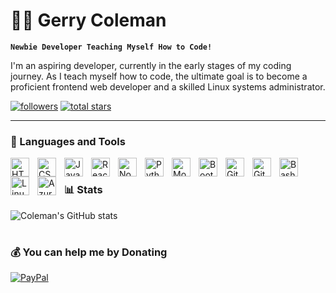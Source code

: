 # 🏄‍♂️ Gerry Coleman

**`Newbie Developer Teaching Myself How to Code!`**

I'm an aspiring developer, currently in the early stages of my coding journey. As I teach myself how to code, the ultimate goal is to become a proficient frontend web developer and a skilled Linux systems administrator.

<p align="left"> 
      <a href="https://github.com/gerrycoleman?tab=followers">
         <img alt="followers" title="Follow me on Github" src="https://custom-icon-badges.demolab.com/github/followers/gerrycoleman?color=236ad3&labelColor=1155ba&style=for-the-badge&logo=person-add&label=Follow&logoColor=white"/></a>
      <a href="https://github.com/gerrycoleman??tab=repositories&sort=stargazers">
         <img alt="total stars" title="Total stars on GitHub" src="https://custom-icon-badges.demolab.com/github/stars/gerrycoleman??color=55960c&style=for-the-badge&labelColor=488207&logo=star"/></a>
   </p>
   
---

### 🧰 Languages and Tools

<img align="left" alt="HTML" width="30px" style="padding-right:10px;" src="https://cdn.jsdelivr.net/gh/devicons/devicon/icons/html5/html5-plain.svg" />
<img align="left" alt="CSS" width="30px" style="padding-right:10px;" src="https://cdn.jsdelivr.net/gh/devicons/devicon/icons/css3/css3-plain.svg" />
<img align="left" alt="JavaScript" width="30px" style="padding-right:10px;" src="https://cdn.jsdelivr.net/gh/devicons/devicon/icons/javascript/javascript-plain.svg" />
<img align="left" alt="React" width="30px" style="padding-right:10px;" src="https://cdn.jsdelivr.net/gh/devicons/devicon/icons/react/react-original.svg" />
<img align="left" alt="NodeJS" width="30px" style="padding-right:10px;" src="https://cdn.jsdelivr.net/gh/devicons/devicon/icons/nodejs/nodejs-original.svg" />
<img align="left" alt="Python" width="30px" style="padding-right:10px;" src="https://cdn.jsdelivr.net/gh/devicons/devicon/icons/python/python-plain.svg" />
<img align="left" alt="MongoDB" width="30px" style="padding-right:10px;" src="https://cdn.jsdelivr.net/gh/devicons/devicon/icons/mongodb/mongodb-plain.svg" />
<img align="left" alt="Bootstrap" width="30px" style="padding-right:10px;" src="https://cdn.jsdelivr.net/gh/devicons/devicon/icons/bootstrap/bootstrap-plain.svg" />
<img align="left" alt="Git" width="30px" style="padding-right:10px;" src="https://cdn.jsdelivr.net/gh/devicons/devicon/icons/git/git-original.svg" />
<img align="left" alt="GitHub" width="30px" style="padding-right:10px;" src="https://cdn.jsdelivr.net/gh/devicons/devicon/icons/github/github-original.svg" />
<img align="left" alt="Bash" width="30px" style="padding-right:10px;" src="https://cdn.jsdelivr.net/gh/devicons/devicon/icons/bash/bash-original.svg" />
<img align="left" alt="Linux" width="30px" style="padding-right:10px;" src="https://cdn.jsdelivr.net/gh/devicons/devicon/icons/linux/linux-original.svg" />
<img align="left" alt="Azure" width="30px" style="padding-right:10px;" src="https://cdn.jsdelivr.net/gh/devicons/devicon/icons/azure/azure-original.svg" />
<br />

### 📊 Stats

![Coleman's GitHub stats](https://github-readme-stats.vercel.app/api?username=gerrycoleman&show_icons=true&theme=gruvbox)

<!-- ![GitHub Streak](https://streak-stats.demolab.com?user=gerrycoleman&theme=gruvbox&border_radius=4.5) -->

#
<!--
<details>
 <summary><h3>👨‍💻 Coleman's Coding Journey</h3></summary>
 ### 🔭 What I'm Currently Working On
Building my portfolio using HTML, CSS, Bootstrap and Javascript to document my "Teaching myself how to code journey."

### 📚 What I’m Learning at the Moment
	- HTML: The foundation of web development, learning to structure web pages.
	- CSS: Styling web pages and creating visually appealing designs.
	- JavaScript: Enhancing web pages with interactivity and dynamic functionality.
	- Bootstrap: Leveraging this framework to build responsive and mobile-first sites.
	- Node.js: Exploring server-side JavaScript and building robust web applications.
	- React: Diving into this popular JavaScript library for building user interfaces.
	- Git: Mastering version control to collaborate effectively and manage code projects.
	- Linux: Familiarizing myself with the Linux operating system and its command-line tools.

### ✈️ The Path I’m Taking
I’m determined to teach myself by leveraging the abundant resources available in this digital age:
	- YouTube Tutorials
	- Web Articles
	- Online Courses
	- Documentation and Guides

### 🎯 The Ultimate Goal
My ultimate goals are to:
	- Master frontend development with modern frameworks and libraries.
	- Gain proficiency in Linux systems administration.
	- Create innovative and user-friendly web applications.
	- Contribute to open source projects.

### 🧰 Tools and Technologies
	•	Frontend: HTML, CSS, JavaScript, React, Bootstrap
	•	Backend: Node.js
	•	Version Control: Git
	•	Operating Systems: Linux

### 🔬 Projects I’m Working On
	•	Project 1: A brief description of this project.
	•	Project 2: A brief description of this project.
 
### 🔗 Connect with Me
I’m eager to connect with like-minded individuals and learn from others’ experiences. Feel free to reach out to me on LinkedIn or Twitter to discuss coding, share insights, or collaborate on projects.
-->
### 💰 You can help me by Donating
  [![PayPal](https://img.shields.io/badge/PayPal-00457C?style=for-the-badge&logo=paypal&logoColor=white)](https://paypal.me/gerrycolemann@outlook.com)
